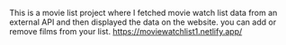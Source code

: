 This is a movie list project where I fetched movie watch list data from an external API and then displayed the data on the website. you can add or remove films from your list.                                                                                                                                                                                 https://moviewatchlist1.netlify.app/      
 
